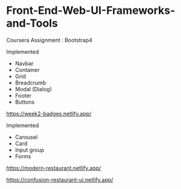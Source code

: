 # Front-End-Web-UI-Frameworks-and-Tools
Coursera Assignment : Bootstrap4 

Implemented
* Navbar 
* Container 
* Grid 
* Breadcrumb
* Modal (Dialog) 
* Footer
* Buttons

https://week2-badges.netlify.app/ 


Implemented 
* Carousel 
* Card 
* Input group
* Forms 

https://modern-restaurant.netlify.app/ 

https://confusion-restaurant-ui.netlify.app/ 
